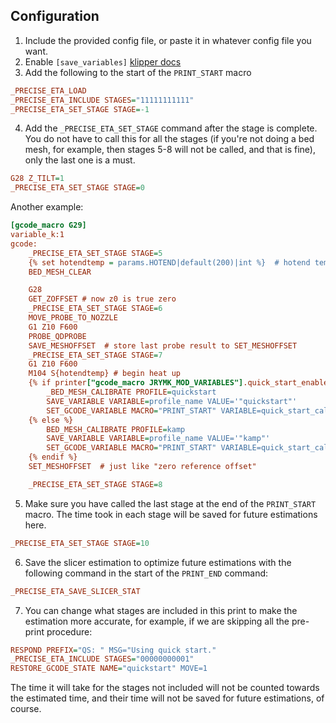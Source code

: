 ## Configuration
1. Include the provided config file, or paste it in whatever config file you want.
2. Enable `[save_variables]` [klipper docs](https://www.klipper3d.org/Config_Reference.html#save_variables)
3. Add the following to the start of the `PRINT_START` macro
```cfg
_PRECISE_ETA_LOAD
_PRECISE_ETA_INCLUDE STAGES="11111111111"
_PRECISE_ETA_SET_STAGE STAGE=-1
```
4. Add the `_PRECISE_ETA_SET_STAGE` command after the stage is complete. You do not have to call this for all the stages (if you're not doing a bed mesh, for example, then stages 5-8 will not be called, and that is fine), only the last one is a must.
```cfg
G28 Z_TILT=1
_PRECISE_ETA_SET_STAGE STAGE=0
```
Another example:
```cfg
[gcode_macro G29]
variable_k:1
gcode:
    _PRECISE_ETA_SET_STAGE STAGE=5
    {% set hotendtemp = params.HOTEND|default(200)|int %}  # hotend temperature during meshing, to save heat up time
    BED_MESH_CLEAR

    G28
    GET_ZOFFSET # now z0 is true zero
    _PRECISE_ETA_SET_STAGE STAGE=6
    MOVE_PROBE_TO_NOZZLE
    G1 Z10 F600
    PROBE_QDPROBE
    SAVE_MESHOFFSET  # store last probe result to SET_MESHOFFSET
    _PRECISE_ETA_SET_STAGE STAGE=7
    G1 Z10 F600
    M104 S{hotendtemp} # begin heat up
    {% if printer["gcode_macro JRYMK_MOD_VARIABLES"].quick_start_enable %}
        _BED_MESH_CALIBRATE PROFILE=quickstart
        SAVE_VARIABLE VARIABLE=profile_name VALUE='"quickstart"'
        SET_GCODE_VARIABLE MACRO="PRINT_START" VARIABLE=quick_start_calibrated_at_bed VALUE={printer["heater_bed"].target}
    {% else %}
        BED_MESH_CALIBRATE PROFILE=kamp
        SAVE_VARIABLE VARIABLE=profile_name VALUE='"kamp"'
        SET_GCODE_VARIABLE MACRO="PRINT_START" VARIABLE=quick_start_calibrated_at_bed VALUE=-1
    {% endif %}
    SET_MESHOFFSET  # just like "zero reference offset"

    _PRECISE_ETA_SET_STAGE STAGE=8
```
5. Make sure you have called the last stage at the end of the `PRINT_START` macro. The time took in each stage will be saved for future estimations here.
```cfg
_PRECISE_ETA_SET_STAGE STAGE=10
```
6. Save the slicer estimation to optimize future estimations with the following command in the start of the `PRINT_END` command:
```cfg
_PRECISE_ETA_SAVE_SLICER_STAT
```
7. You can change what stages are included in this print to make the estimation more accurate, for example, if we are skipping all the pre-print procedure:
```cfg
RESPOND PREFIX="QS: " MSG="Using quick start."
_PRECISE_ETA_INCLUDE STAGES="00000000001"
RESTORE_GCODE_STATE NAME="quickstart" MOVE=1
```
The time it will take for the stages not included will not be counted towards the estimated time, and their time will not be saved for future estimations, of course.
